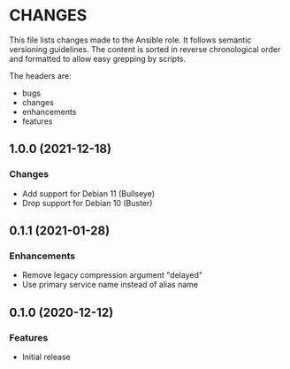 # CHANGES

This file lists changes made to the Ansible role. It follows semantic versioning
guidelines. The content is sorted in reverse chronological order and formatted
to allow easy grepping by scripts.

The headers are:
- bugs
- changes
- enhancements
- features

## 1.0.0 (2021-12-18)

### Changes

- Add support for Debian 11 (Bullseye)
- Drop support for Debian 10 (Buster)

## 0.1.1 (2021-01-28)

### Enhancements

- Remove legacy compression argument "delayed"
- Use primary service name instead of alias name

## 0.1.0 (2020-12-12)

### Features

- Initial release
